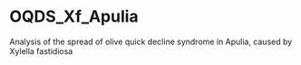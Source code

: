 # OQDS_Xf_Apulia
Analysis of the spread of olive quick decline syndrome in Apulia, caused by Xylella fastidiosa

